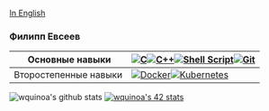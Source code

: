 [In English](README_en.md)

### Филипп Евсеев

<!-- https://github.com/Ileriayo/markdown-badges -->

|  Основные навыки  	| [<img alt="C" src="https://img.shields.io/badge/c%20-%2300599C.svg?&style=for-the-badge&logo=c&logoColor=white"/><img alt="C++" src="https://img.shields.io/badge/c++%20-%2300599C.svg?&style=for-the-badge&logo=c%2B%2B&ogoColor=white"/><img alt="Shell Script" src="https://img.shields.io/badge/shell_script%20-%23121011.svg?&style=for-the-badge&logo=gnu-bash&logoColor=white"/><img alt="Git" src="https://img.shields.io/badge/git%20-%23F05033.svg?&style=for-the-badge&logo=git&logoColor=white"/>](https://github.com/Ileriayo/markdown-badges)  	|
|---	|---	|
| Второстепенные навыки  	| [<img alt="Docker" src="https://img.shields.io/badge/docker%20-%230db7ed.svg?&style=for-the-badge&logo=docker&logoColor=white"/><img alt="Kubernetes" src="https://img.shields.io/badge/kubernetes%20-%23326ce5.svg?&style=for-the-badge&logo=kubernetes&logoColor=white"/>](https://github.com/Ileriayo/markdown-badges)   |


![wquinoa's github stats](https://github-readme-stats.vercel.app/api?username=wquinoa&bg_color=ff1111,552222,311&text_color=eaa&title_color=fee&show_icons=true&icon_color=992222&hide_border=true)
[![wquinoa's 42 stats](https://badge42.herokuapp.com/api/stats/wquinoa?darkmode=true)](https://github.com/JaeSeoKim/badge42)
